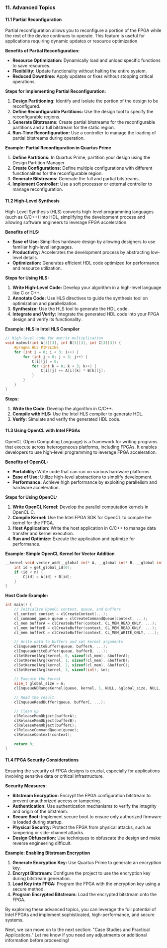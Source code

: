 ### 11. Advanced Topics

#### 11.1 Partial Reconfiguration
Partial reconfiguration allows you to reconfigure a portion of the FPGA while the rest of the device continues to operate. This feature is useful for applications requiring dynamic updates or resource optimization.

**Benefits of Partial Reconfiguration:**
- **Resource Optimization:** Dynamically load and unload specific functions to save resources.
- **Flexibility:** Update functionality without halting the entire system.
- **Reduced Downtime:** Apply updates or fixes without stopping critical operations.

**Steps for Implementing Partial Reconfiguration:**
1. **Design Partitioning:** Identify and isolate the portion of the design to be reconfigured.
2. **Define Reconfigurable Partitions:** Use the design tool to specify the reconfigurable regions.
3. **Generate Bitstreams:** Create partial bitstreams for the reconfigurable partitions and a full bitstream for the static region.
4. **Run-Time Reconfiguration:** Use a controller to manage the loading of partial bitstreams during operation.

**Example: Partial Reconfiguration in Quartus Prime**
1. **Define Partitions:** In Quartus Prime, partition your design using the Design Partition Manager.
2. **Create Configurations:** Define multiple configurations with different functionalities for the reconfigurable region.
3. **Generate Bitstreams:** Generate the full and partial bitstreams.
4. **Implement Controller:** Use a soft processor or external controller to manage reconfiguration.

#### 11.2 High-Level Synthesis
High-Level Synthesis (HLS) converts high-level programming languages (such as C/C++) into HDL, simplifying the development process and allowing software engineers to leverage FPGA acceleration.

**Benefits of HLS:**
- **Ease of Use:** Simplifies hardware design by allowing designers to use familiar high-level languages.
- **Productivity:** Accelerates the development process by abstracting low-level details.
- **Optimization:** Generates efficient HDL code optimized for performance and resource utilization.

**Steps for Using HLS:**
1. **Write High-Level Code:** Develop your algorithm in a high-level language like C or C++.
2. **Annotate Code:** Use HLS directives to guide the synthesis tool on optimization and parallelization.
3. **Synthesize:** Use the HLS tool to generate the HDL code.
4. **Integrate and Verify:** Integrate the generated HDL code into your FPGA design and verify its functionality.

**Example: HLS in Intel HLS Compiler**
```c
// High-level code for matrix multiplication
void matmul(int A[3][3], int B[3][3], int C[3][3]) {
    #pragma HLS PIPELINE
    for (int i = 0; i < 3; i++) {
        for (int j = 0; j < 3; j++) {
            C[i][j] = 0;
            for (int k = 0; k < 3; k++) {
                C[i][j] += A[i][k] * B[k][j];
            }
        }
    }
}
```
**Steps:**
1. **Write the Code:** Develop the algorithm in C/C++.
2. **Compile with HLS:** Use the Intel HLS compiler to generate HDL.
3. **Verify:** Simulate and verify the generated HDL code.

#### 11.3 Using OpenCL with Intel FPGAs
OpenCL (Open Computing Language) is a framework for writing programs that execute across heterogeneous platforms, including FPGAs. It enables developers to use high-level programming to leverage FPGA acceleration.

**Benefits of OpenCL:**
- **Portability:** Write code that can run on various hardware platforms.
- **Ease of Use:** Utilize high-level abstractions to simplify development.
- **Performance:** Achieve high performance by exploiting parallelism and hardware acceleration.

**Steps for Using OpenCL:**
1. **Write OpenCL Kernel:** Develop the parallel computation kernels in OpenCL C.
2. **Compile Kernel:** Use the Intel FPGA SDK for OpenCL to compile the kernel for the FPGA.
3. **Host Application:** Write the host application in C/C++ to manage data transfer and kernel execution.
4. **Run and Optimize:** Execute the application and optimize for performance.

**Example: Simple OpenCL Kernel for Vector Addition**
```c
__kernel void vector_add(__global int* A, __global int* B, __global int* C, int n) {
    int id = get_global_id(0);
    if (id < n) {
        C[id] = A[id] + B[id];
    }
}
```

**Host Code Example:**
```c
int main() {
    // Initialize OpenCL context, queue, and buffers
    cl_context context = clCreateContext(...);
    cl_command_queue queue = clCreateCommandQueue(context, ...);
    cl_mem bufferA = clCreateBuffer(context, CL_MEM_READ_ONLY, ...);
    cl_mem bufferB = clCreateBuffer(context, CL_MEM_READ_ONLY, ...);
    cl_mem bufferC = clCreateBuffer(context, CL_MEM_WRITE_ONLY, ...);
    
    // Write data to buffers and set kernel arguments
    clEnqueueWriteBuffer(queue, bufferA, ...);
    clEnqueueWriteBuffer(queue, bufferB, ...);
    clSetKernelArg(kernel, 0, sizeof(cl_mem), &bufferA);
    clSetKernelArg(kernel, 1, sizeof(cl_mem), &bufferB);
    clSetKernelArg(kernel, 2, sizeof(cl_mem), &bufferC);
    clSetKernelArg(kernel, 3, sizeof(int), &n);
    
    // Execute the kernel
    size_t global_size = n;
    clEnqueueNDRangeKernel(queue, kernel, 1, NULL, &global_size, NULL, 0, NULL, NULL);
    
    // Read the result
    clEnqueueReadBuffer(queue, bufferC, ...);
    
    // Clean up
    clReleaseMemObject(bufferA);
    clReleaseMemObject(bufferB);
    clReleaseMemObject(bufferC);
    clReleaseCommandQueue(queue);
    clReleaseContext(context);
    
    return 0;
}
```

#### 11.4 FPGA Security Considerations
Ensuring the security of FPGA designs is crucial, especially for applications involving sensitive data or critical infrastructure.

**Security Measures:**
- **Bitstream Encryption:** Encrypt the FPGA configuration bitstream to prevent unauthorized access or tampering.
- **Authentication:** Use authentication mechanisms to verify the integrity and origin of the bitstream.
- **Secure Boot:** Implement secure boot to ensure only authorized firmware is loaded during startup.
- **Physical Security:** Protect the FPGA from physical attacks, such as tampering or side-channel attacks.
- **Design Obfuscation:** Use techniques to obfuscate the design and make reverse engineering difficult.

**Example: Enabling Bitstream Encryption**
1. **Generate Encryption Key:** Use Quartus Prime to generate an encryption key.
2. **Encrypt Bitstream:** Configure the project to use the encryption key during bitstream generation.
3. **Load Key into FPGA:** Program the FPGA with the encryption key using a secure method.
4. **Program Encrypted Bitstream:** Load the encrypted bitstream onto the FPGA.

By exploring these advanced topics, you can leverage the full potential of Intel FPGAs and implement sophisticated, high-performance, and secure systems.

Next, we can move on to the next section: "Case Studies and Practical Applications." Let me know if you need any adjustments or additional information before proceeding!